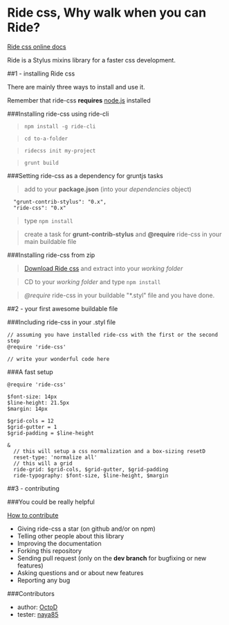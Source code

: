 Ride css, Why walk when you can Ride?
=====================================

[Ride css online docs](https://ride-css.github.io/)

Ride is a Stylus mixins library for a faster css development.

##1 - installing Ride css

There are mainly three ways to install and use it.

Remember that ride-css **requires** [node.js](http://nodejs.org/ "Click here to go to node.js website") installed

###Installing ride-css using ride-cli

> ```npm install -g ride-cli```

> ```cd to-a-folder```

> ```ridecss init my-project```

> ```grunt build```

###Setting ride-css as a dependency for gruntjs tasks

> add to your **package.json** (into your *dependencies* object)
  ```
    "grunt-contrib-stylus": "0.x",
    "ride-css": "0.x"
  ```

> type ```npm install```

> create a task for **grunt-contrib-stylus** and **@require** ride-css in your main buildable file

###Installing ride-css from zip

> [Download Ride css](https://github.com/ride-css/ride-css/archive/master.zip) and extract into your *working folder* 

> CD to your *working folder* and type ```npm install```

> *@require* ride-css in your buildable "*.styl" file and you have done.

##2 - your first awesome buildable file

###Including ride-css in your .styl file
```
// assuming you have installed ride-css with the first or the second step
@require 'ride-css'

// write your wonderful code here
```

###A fast setup
```
@require 'ride-css'

$font-size: 14px
$line-height: 21.5px
$margin: 14px

$grid-cols = 12
$grid-gutter = 1
$grid-padding = $line-height 

&
  // this will setup a css normalization and a box-sizing resetD
  reset-type: 'normalize all'
  // this will a grid
  ride-grid: $grid-cols, $grid-gutter, $grid-padding
  ride-typography: $font-size, $line-height, $margin
```

##3 - contributing

###You could be really helpful

[How to contribute](https://github.com/ride-css/ride-css/blob/master/contributing.md)

* Giving ride-css a star (on github and/or on npm)
* Telling other people about this library
* Improving the documentation
* Forking this repository
* Sending pull request (only on the **dev branch** for bugfixing or new features)
* Asking questions and or about new features
* Reporting any bug

###Contributors

* author: [OctoD](https://github.com/OctoD/)
* tester: [naya85](https://github.com/naya85/)